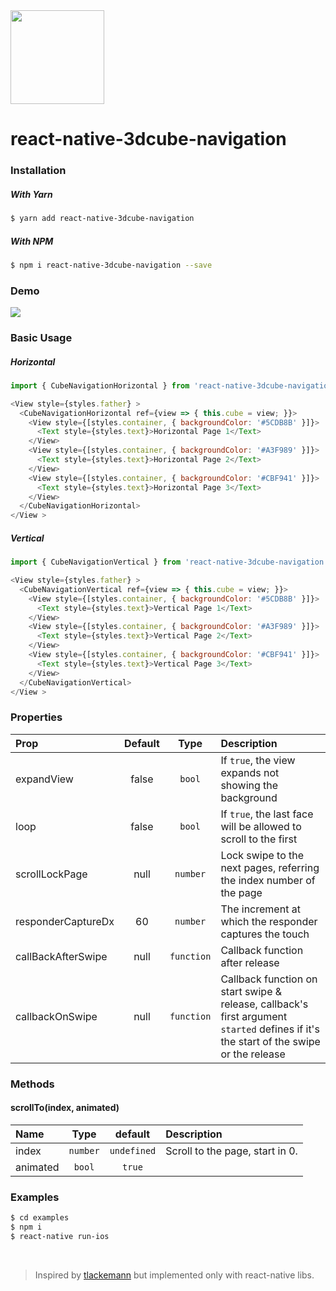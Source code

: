 <img src="imgs/logo.png" width="150px" />

# react-native-3dcube-navigation

### Installation

##### With Yarn

```bash
$ yarn add react-native-3dcube-navigation
```

##### With NPM

```bash
$ npm i react-native-3dcube-navigation --save
```

### Demo

<img src="imgs/demo.gif"  />

### Basic Usage

##### Horizontal
```js
import { CubeNavigationHorizontal } from 'react-native-3dcube-navigation'

<View style={styles.father} >
  <CubeNavigationHorizontal ref={view => { this.cube = view; }}>
    <View style={[styles.container, { backgroundColor: '#5CDB8B' }]}>
      <Text style={styles.text}>Horizontal Page 1</Text>
    </View>
    <View style={[styles.container, { backgroundColor: '#A3F989' }]}>
      <Text style={styles.text}>Horizontal Page 2</Text>
    </View>
    <View style={[styles.container, { backgroundColor: '#CBF941' }]}>
      <Text style={styles.text}>Horizontal Page 3</Text>
    </View>
  </CubeNavigationHorizontal>
</View >
```

##### Vertical
```js
import { CubeNavigationVertical } from 'react-native-3dcube-navigation'

<View style={styles.father} >
  <CubeNavigationVertical ref={view => { this.cube = view; }}>
    <View style={[styles.container, { backgroundColor: '#5CDB8B' }]}>
      <Text style={styles.text}>Vertical Page 1</Text>
    </View>
    <View style={[styles.container, { backgroundColor: '#A3F989' }]}>
      <Text style={styles.text}>Vertical Page 2</Text>
    </View>
    <View style={[styles.container, { backgroundColor: '#CBF941' }]}>
      <Text style={styles.text}>Vertical Page 3</Text>
    </View>
  </CubeNavigationVertical>
</View >
```

### Properties

| Prop  | Default  | Type | Description |
| :------------ |:---------------:| :---------------:| :-----|
| expandView | false | `bool` | If `true`, the view expands not showing the background |
| loop | false | `bool` | If `true`, the last face will be allowed to scroll to the first |
| scrollLockPage | null | `number` | Lock swipe to the next pages, referring the index number of the page |
| responderCaptureDx | 60 | `number` | The increment at which the responder captures the touch |
| callBackAfterSwipe | null | `function` | Callback function after release |
| callbackOnSwipe | null | `function` | Callback function on start swipe & release, callback's first argument `started` defines if it's the start of the swipe or the release  |

### Methods

#### scrollTo(index, animated)

| Name  | Type     | default | Description |
| :---- | :------: | :------: | :--- |
| index | `number`   | `undefined` | Scroll to the page, start in 0. |
| animated | `bool`   | `true` |  |

### Examples

```bash
$ cd examples
$ npm i
$ react-native run-ios
```

<br/>

> Inspired by [tlackemann](https://github.com/tlackemann/react-native-cube-transition) but implemented only with react-native libs.

